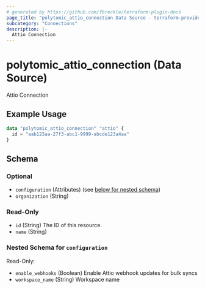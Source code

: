 ```yaml
---
# generated by https://github.com/fbreckle/terraform-plugin-docs
page_title: "polytomic_attio_connection Data Source - terraform-provider-polytomic"
subcategory: "Connections"
description: |-
  Attio Connection
---
```


# polytomic_attio_connection (Data Source)

Attio Connection

## Example Usage

```terraform
data "polytomic_attio_connection" "attio" {
  id = "aab123aa-27f3-abc1-9999-abcde123a4aa"
}
```

<!-- schema generated by tfplugindocs -->
## Schema

### Optional

- `configuration` (Attributes) (see [below for nested schema](#nestedatt--configuration))
- `organization` (String)

### Read-Only

- `id` (String) The ID of this resource.
- `name` (String)

<a id="nestedatt--configuration"></a>
### Nested Schema for `configuration`

Read-Only:

- `enable_webhooks` (Boolean) Enable Attio webhook updates for bulk syncs
- `workspace_name` (String) Workspace name


